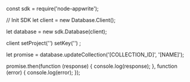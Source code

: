 const sdk = require('node-appwrite');

// Init SDK
let client = new Database.Client();

let database = new sdk.Database(client);

client
    setProject('')
    setKey('')
;

let promise = database.updateCollection('[COLLECTION_ID]', '[NAME]');

promise.then(function (response) {
    console.log(response);
}, function (error) {
    console.log(error);
});